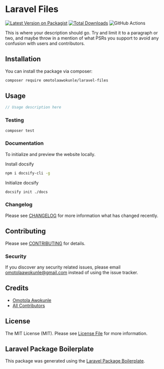 # Laravel Files

[![Latest Version on Packagist](https://img.shields.io/packagist/v/omotolaawokunle/laravel-files.svg?style=flat-square)](https://packagist.org/packages/omotolaawokunle/laravel-files)
[![Total Downloads](https://img.shields.io/packagist/dt/omotolaawokunle/laravel-files.svg?style=flat-square)](https://packagist.org/packages/omotolaawokunle/laravel-files)
![GitHub Actions](https://github.com/omotolaawokunle/laravel-files/actions/workflows/main.yml/badge.svg)

This is where your description should go. Try and limit it to a paragraph or two, and maybe throw in a mention of what PSRs you support to avoid any confusion with users and contributors.

## Installation

You can install the package via composer:

```bash
composer require omotolaawokunle/laravel-files
```

## Usage

```php
// Usage description here
```

### Testing

```bash
composer test
```

### Documentation
To initialize and preview the website locally.

Install docsify

```bash
npm i docsify-cli -g
```

Initialize docsify

```bash
docsify init ./docs
```

### Changelog

Please see [CHANGELOG](CHANGELOG.md) for more information what has changed recently.

## Contributing

Please see [CONTRIBUTING](CONTRIBUTING.md) for details.

### Security

If you discover any security related issues, please email omotolaawokunle@gmail.com instead of using the issue tracker.

## Credits

-   [Omotola Awokunle](https://github.com/omotolaawokunle)
-   [All Contributors](../../contributors)

## License

The MIT License (MIT). Please see [License File](LICENSE.md) for more information.

## Laravel Package Boilerplate

This package was generated using the [Laravel Package Boilerplate](https://laravelpackageboilerplate.com).
